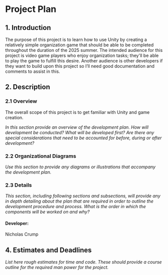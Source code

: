 # Project Plan


## 1. Introduction 
The purpose of this project is to learn how to use Unity by creating a relatively simple organization game that should be able to be completed throughout the duration of the 2025 summer. The intended audience for this project is video game players who enjoy organization tasks; they'll be able to play the game to fulfill this desire. Another audience is other developers if they want to build upon this project so I’ll need good documentation and comments to assist in this.

## 2. Description


### 2.1 Overview
The overall scope of this project is to get familiar with Unity and game creation.

*In this section provide an overview of the development plan. How will development be conducted? What will be developed first? Are there any special considerations that need to be accounted for before, during or after development?*

### 2.2 Organizational Diagrams
*Use this section to provide any diagrams or illustrations that accompany the development plan.*

### 2.3 Details
*This section, including following sections and subsections, will provide any in depth detailing about the plan that are required in order to outline the development procedure and process. What is the order in which the components will be worked on and why?*

#### Developer: 
Nicholas Crump

## 4. Estimates and Deadlines
*List here rough estimates for time and code. These should provide a course outline for the required man power for the project.*
